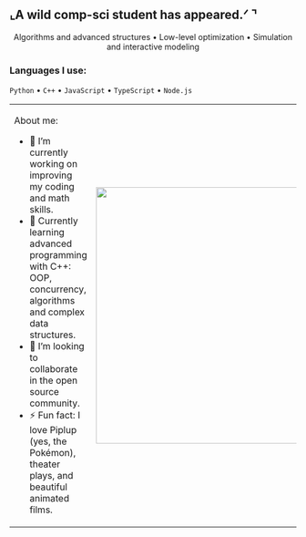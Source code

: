 ## ⌞A wild comp-sci student has appeared.ᐟ ⌝
<p align="center">
  Algorithms and advanced structures • Low-level optimization • Simulation and interactive modeling
</p>

### Languages I use:
`Python` • `C++` • `JavaScript` • `TypeScript` • `Node.js`

<table>
  <tr>
    <td width="60%">
      
About me:
- 🔭 I’m currently working on improving my coding and math skills.  
- 🌱 Currently learning advanced programming with C++: OOP, concurrency, algorithms and complex data structures.  
- 🚀 I’m looking to collaborate in the open source community.  
- ⚡ Fun fact: I love Piplup (yes, the Pokémon), theater plays, and beautiful animated films.  

</td>
    <td align="center">
      <img src="https://i.pinimg.com/originals/5f/1d/61/5f1d6140b7cbe5d520230b6fb7a3d815.gif" width="450"/>
    </td>
  </tr>
</table>
